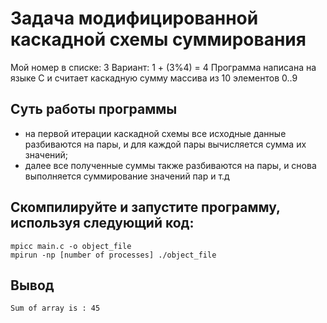 # Задача модифицированной каскадной схемы суммирования

Мой номер в списке: 3
Вариант: 1 + (3%4) = 4
Программа написана на языке С и считает каскадную сумму массива из 10 элементов 0..9

## Суть работы программы
* на первой итерации каскадной схемы все исходные данные разбиваются на пары, и для каждой пары вычисляется сумма их значений;
* далее все полученные суммы также разбиваются на пары, и снова выполняется суммирование значений пар и т.д

## Скомпилируйте и запустите программу, используя следующий код:
```
mpicc main.c -o object_file
mpirun -np [number of processes] ./object_file
```
## Вывод
```
Sum of array is : 45
```
